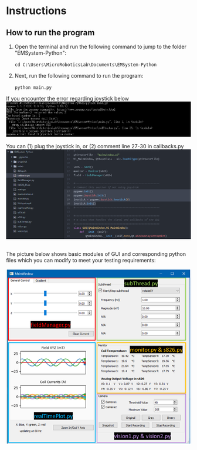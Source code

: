 # Instructions

## How to run the program
1. Open the terminal and run the following command to jump to the folder "EMSystem-Python":

   `cd C:\Users\MicroRoboticsLab\Documents\EMSystem-Python`

2. Next, run the following command to run the program:

   `python main.py`
   
If you encounter the error regarding joystick below
![This is an image](/EMSystem-Python/snapshot/Error1.png)

You can (1) plug the joystick in, or (2) comment line 27-30 in callbacks.py
![This is an image](/EMSystem-Python/snapshot/Code1.png)

## 
The picture below shows basic modules of GUI and corresponding python files which you can modify to meet your testing requirements:

![This is an image](/EMSystem-Python/snapshot/GUI.png)
